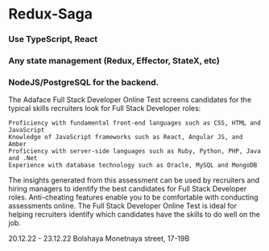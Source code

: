 # Redux-Saga

### Use TypeScript, React

### Any state management (Redux, Effector, StateX, etc)

### NodeJS/PostgreSQL for the backend.

The Adaface Full Stack Developer Online Test screens candidates for the typical skills recruiters look for Full Stack Developer roles:

    Proficiency with fundamental front-end languages such as CSS, HTML and JavaScript
    Knowledge of JavaScript frameworks such as React, Angular JS, and Amber
    Proficiency with server-side languages such as Ruby, Python, PHP, Java and .Net
    Experience with database technology such as Oracle, MySQL and MongoDB

The insights generated from this assessment can be used by recruiters and hiring managers to identify the best candidates for Full Stack Developer roles. Anti-cheating features enable you to be comfortable with conducting assessments online. The Full Stack Developer Online Test is ideal for helping recruiters identify which candidates have the skills to do well on the job.

20.12.22 - 23.12.22
Bolshaya Monetnaya street, 17-19B
